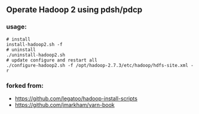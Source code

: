 ## Operate Hadoop 2 using pdsh/pdcp

### usage:
```
# install
install-hadoop2.sh -f
# uninstall
./uninstall-hadoop2.sh
# update configure and restart all
./configure-hadoop2.sh -f /opt/hadoop-2.7.3/etc/hadoop/hdfs-site.xml -r
```

### forked from:
* https://github.com/legatoo/hadoop-install-scripts
* https://github.com/jmarkham/yarn-book
